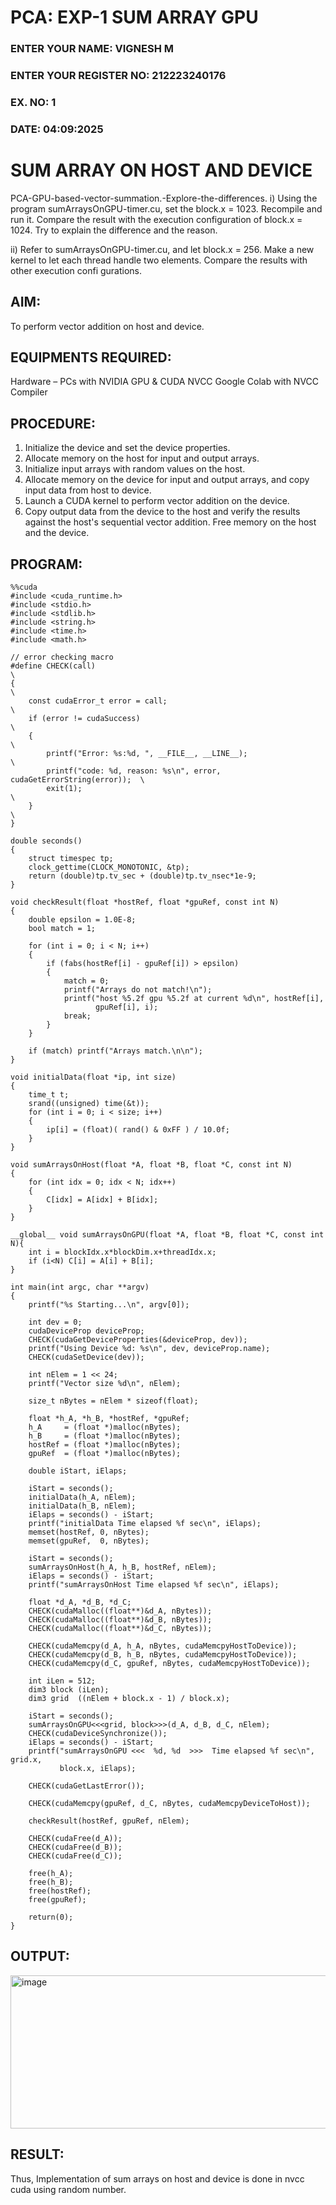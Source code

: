 # PCA: EXP-1  SUM ARRAY GPU
<h3>ENTER YOUR NAME: VIGNESH M</h3>
<h3>ENTER YOUR REGISTER NO: 212223240176</h3>
<h3>EX. NO: 1</h3>
<h3>DATE: 04:09:2025 </h3>
<h1> <align=center> SUM ARRAY ON HOST AND DEVICE </h3>
PCA-GPU-based-vector-summation.-Explore-the-differences.
i) Using the program sumArraysOnGPU-timer.cu, set the block.x = 1023. Recompile and run it. Compare the result with the execution configuration of block.x = 1024. Try to explain the difference and the reason.

ii) Refer to sumArraysOnGPU-timer.cu, and let block.x = 256. Make a new kernel to let each thread handle two elements. Compare the results with other execution confi gurations.
## AIM:

To perform vector addition on host and device.

## EQUIPMENTS REQUIRED:
Hardware – PCs with NVIDIA GPU & CUDA NVCC
Google Colab with NVCC Compiler




## PROCEDURE:

1. Initialize the device and set the device properties.
2. Allocate memory on the host for input and output arrays.
3. Initialize input arrays with random values on the host.
4. Allocate memory on the device for input and output arrays, and copy input data from host to device.
5. Launch a CUDA kernel to perform vector addition on the device.
6. Copy output data from the device to the host and verify the results against the host's sequential vector addition. Free memory on the host and the device.

## PROGRAM:
```
%%cuda
#include <cuda_runtime.h>
#include <stdio.h>
#include <stdlib.h>
#include <string.h>
#include <time.h>
#include <math.h>

// error checking macro
#define CHECK(call)                                                          \
{                                                                            \
    const cudaError_t error = call;                                          \
    if (error != cudaSuccess)                                                \
    {                                                                        \
        printf("Error: %s:%d, ", __FILE__, __LINE__);                        \
        printf("code: %d, reason: %s\n", error, cudaGetErrorString(error));  \
        exit(1);                                                             \
    }                                                                        \
}

double seconds()
{
    struct timespec tp;
    clock_gettime(CLOCK_MONOTONIC, &tp);
    return (double)tp.tv_sec + (double)tp.tv_nsec*1e-9;
}

void checkResult(float *hostRef, float *gpuRef, const int N)
{
    double epsilon = 1.0E-8;
    bool match = 1;

    for (int i = 0; i < N; i++)
    {
        if (fabs(hostRef[i] - gpuRef[i]) > epsilon)
        {
            match = 0;
            printf("Arrays do not match!\n");
            printf("host %5.2f gpu %5.2f at current %d\n", hostRef[i],
                   gpuRef[i], i);
            break;
        }
    }

    if (match) printf("Arrays match.\n\n");
}

void initialData(float *ip, int size)
{
    time_t t;
    srand((unsigned) time(&t));
    for (int i = 0; i < size; i++)
    {
        ip[i] = (float)( rand() & 0xFF ) / 10.0f;
    }
}

void sumArraysOnHost(float *A, float *B, float *C, const int N)
{
    for (int idx = 0; idx < N; idx++)
    {
        C[idx] = A[idx] + B[idx];
    }
}

__global__ void sumArraysOnGPU(float *A, float *B, float *C, const int N){
    int i = blockIdx.x*blockDim.x+threadIdx.x;
    if (i<N) C[i] = A[i] + B[i];
}

int main(int argc, char **argv)
{
    printf("%s Starting...\n", argv[0]);

    int dev = 0;
    cudaDeviceProp deviceProp;
    CHECK(cudaGetDeviceProperties(&deviceProp, dev));
    printf("Using Device %d: %s\n", dev, deviceProp.name);
    CHECK(cudaSetDevice(dev));

    int nElem = 1 << 24;
    printf("Vector size %d\n", nElem);

    size_t nBytes = nElem * sizeof(float);

    float *h_A, *h_B, *hostRef, *gpuRef;
    h_A     = (float *)malloc(nBytes);
    h_B     = (float *)malloc(nBytes);
    hostRef = (float *)malloc(nBytes);
    gpuRef  = (float *)malloc(nBytes);

    double iStart, iElaps;

    iStart = seconds();
    initialData(h_A, nElem);
    initialData(h_B, nElem);
    iElaps = seconds() - iStart;
    printf("initialData Time elapsed %f sec\n", iElaps);
    memset(hostRef, 0, nBytes);
    memset(gpuRef,  0, nBytes);

    iStart = seconds();
    sumArraysOnHost(h_A, h_B, hostRef, nElem);
    iElaps = seconds() - iStart;
    printf("sumArraysOnHost Time elapsed %f sec\n", iElaps);

    float *d_A, *d_B, *d_C;
    CHECK(cudaMalloc((float**)&d_A, nBytes));
    CHECK(cudaMalloc((float**)&d_B, nBytes));
    CHECK(cudaMalloc((float**)&d_C, nBytes));

    CHECK(cudaMemcpy(d_A, h_A, nBytes, cudaMemcpyHostToDevice));
    CHECK(cudaMemcpy(d_B, h_B, nBytes, cudaMemcpyHostToDevice));
    CHECK(cudaMemcpy(d_C, gpuRef, nBytes, cudaMemcpyHostToDevice));

    int iLen = 512;
    dim3 block (iLen);
    dim3 grid  ((nElem + block.x - 1) / block.x);

    iStart = seconds();
    sumArraysOnGPU<<<grid, block>>>(d_A, d_B, d_C, nElem);
    CHECK(cudaDeviceSynchronize());
    iElaps = seconds() - iStart;
    printf("sumArraysOnGPU <<<  %d, %d  >>>  Time elapsed %f sec\n", grid.x,
           block.x, iElaps);

    CHECK(cudaGetLastError());

    CHECK(cudaMemcpy(gpuRef, d_C, nBytes, cudaMemcpyDeviceToHost));

    checkResult(hostRef, gpuRef, nElem);

    CHECK(cudaFree(d_A));
    CHECK(cudaFree(d_B));
    CHECK(cudaFree(d_C));

    free(h_A);
    free(h_B);
    free(hostRef);
    free(gpuRef);

    return(0);
}

```

## OUTPUT:
<img width="926" height="245" alt="image" src="https://github.com/user-attachments/assets/9eac18e6-f6ba-4999-a048-7a618ea77eb0" />


## RESULT:
Thus, Implementation of sum arrays on host and device is done in nvcc cuda using random number.

